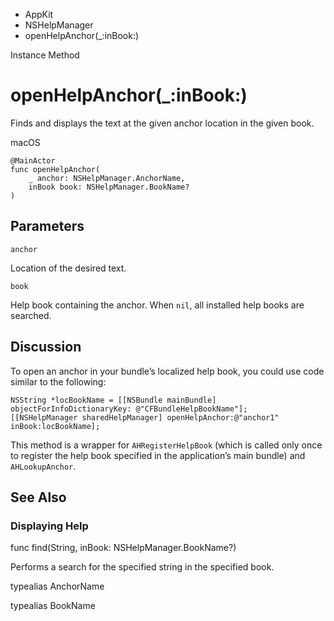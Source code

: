 

- AppKit
- NSHelpManager
-  openHelpAnchor(\_:inBook:) 

Instance Method

# openHelpAnchor(\_:inBook:)

Finds and displays the text at the given anchor location in the given book.

macOS

``` source
@MainActor
func openHelpAnchor(
    _ anchor: NSHelpManager.AnchorName,
    inBook book: NSHelpManager.BookName?
)
```

## Parameters 

`anchor`  

Location of the desired text.

`book`  

Help book containing the anchor. When `nil`, all installed help books are searched.

## Discussion

To open an anchor in your bundle’s localized help book, you could use code similar to the following:

```
NSString *locBookName = [[NSBundle mainBundle] objectForInfoDictionaryKey: @"CFBundleHelpBookName"];
[[NSHelpManager sharedHelpManager] openHelpAnchor:@"anchor1"  inBook:locBookName];
```

This method is a wrapper for `AHRegisterHelpBook` (which is called only once to register the help book specified in the application’s main bundle) and `AHLookupAnchor`.

## See Also

### Displaying Help

func find(String, inBook: NSHelpManager.BookName?)

Performs a search for the specified string in the specified book.

typealias AnchorName

typealias BookName


